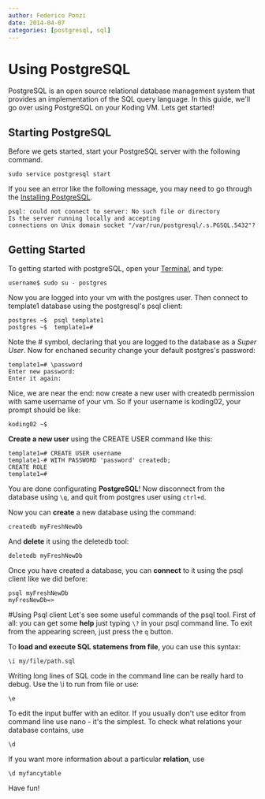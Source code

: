 ```yaml
---
author: Federico Ponzi
date: 2014-04-07
categories: [postgresql, sql]
---
```


# Using PostgreSQL

PostgreSQL is an open source relational database management system that 
provides an implementation of the SQL query language. In this guide, 
we'll go over using PostgreSQL on your Koding VM. Lets get started!

## Starting PostgreSQL

Before we gets started, start your PostgreSQL server with the following 
command.

```
sudo service postgresql start
```

If you see an error like the following message, you may need to go 
through the [Installing PostgreSQL](/guides/installing-postgresql).

```
psql: could not connect to server: No such file or directory
Is the server running locally and accepting
connections on Unix domain socket "/var/run/postgresql/.s.PGSQL.5432"?
```

## Getting Started

To getting started with postgreSQL, open your [Terminal](https://koding.com/Terminal), and type:

    username$ sudo su - postgres

Now you are logged into your vm with the postgres user. Then connect to template1 database using the postgresql's psql client:

    postgres ~$  psql template1
    postgres ~$  template1=#
    
Note the # symbol, declaring that you are logged to the database as a *Super User*. Now for enchaned security change your default postgres's password:

    template1=# \password
    Enter new password:
    Enter it again:
    
Nice, we are near the end: now create a new user with createdb permission with same username of your vm. So if your username is koding02, your prompt should be like:

    koding02 ~$
    
**Create a new user** using the CREATE USER command like this:

    template1=# CREATE USER username
    template1-# WITH PASSWORD 'password' createdb;
    CREATE ROLE
    template1=#

You are done configurating **PostgreSQL**! Now disconnect from the database using `\q`, and quit from postgres user using `ctrl+d`.

Now you can **create** a new database using the command:

    createdb myFreshNewDb

And **delete** it using the deletedb tool:
    
    deletedb myFreshNewDb
    
Once you have created a database, you can **connect** to it using the psql client like we did before:

    psql myFreshNewDb
    myFresNewDb=>

#Using Psql client
Let's see some useful commands of the psql tool. 
First of all: you can get some **help** just typing `\?` in your psql command line.
To exit from the appearing screen, just press the `q` button.

To **load and execute SQL statemens from file**, you can use this syntax:

    \i my/file/path.sql

Writing long lines of SQL code in the command line can be really hard to debug. Use the \i to run from file or use:

    \e

To edit the input buffer with an editor. If you usually don't use editor from command line use nano - it's the simplest.
To check what relations your database contains, use

    \d
If you want more information about a particular **relation**, use

    \d myfancytable

Have fun!
    
    
